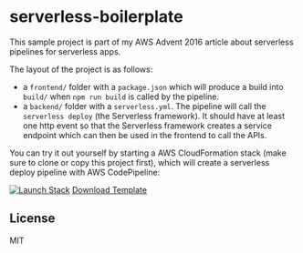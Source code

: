 # serverless-boilerplate

This sample project is part of my AWS Advent 2016 article about serverless pipelines for serverless apps.

The layout of the project is as follows:

 - a `frontend/` folder with a `package.json` which will produce a build into `build/` when `npm run build` is called by the pipeline. 
 - a `backend/` folder with a `serverless.yml`. The pipeline will call the `serverless deploy` (the Serverless framework). It should have at least one http event so that the Serverless framework creates a service endpoint which can then be used in the frontend to call the APIs.
 
You can try it out yourself by starting a AWS CloudFormation stack (make sure to clone or copy this project first), which will create a serverless deploy pipeline with AWS CodePipeline:
 
[![Launch Stack](https://github.com/s0enke/cloudformation-templates/blob/master/cloudformation-launch-stack.png?raw=true)](https://console.aws.amazon.com/cloudformation/home?region=us-east-1#/stacks/new?stackName=serverless-app-awsadvent-sample&templateURL=https://s3.amazonaws.com/ruempler-cloudformation-templates-prod/pipeline-serverless-backend-npm-frontend.yml) [Download Template](https://s3.amazonaws.com/ruempler-cloudformation-templates-prod/pipeline-serverless-backend-npm-frontend.yml)

## License

MIT
